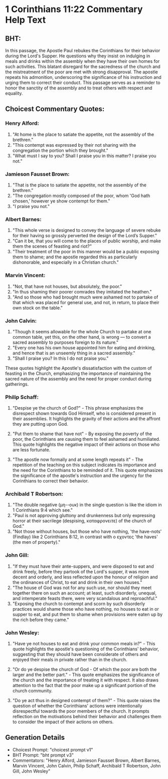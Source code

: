 # 1 Corinthians 11:22 Commentary Help Text

## BHT:
In this passage, the Apostle Paul rebukes the Corinthians for their behavior during the Lord's Supper. He questions why they insist on indulging in meals and drinks within the assembly when they have their own homes for such activities. This blatant disregard for the sacredness of the church and the mistreatment of the poor are met with strong disapproval. The apostle repeats his admonition, underscoring the significance of his instruction and urging them to correct their conduct. This passage serves as a reminder to honor the sanctity of the assembly and to treat others with respect and equality.

## Choicest Commentary Quotes:
### Henry Alford:
1. "At home is the place to satiate the appetite, not the assembly of the brethren."
2. "This contempt was expressed by their not sharing with the congregation the portion which they brought."
3. "What must I say to you? Shall I praise you in this matter? I praise you not."

### Jamieson Fausset Brown:
1. "That is the place to satiate the appetite, not the assembly of the brethren."
2. "The congregation mostly composed of the poor, whom 'God hath chosen,' however ye show contempt for them."
3. "I praise you not."

### Albert Barnes:
1. "This whole verse is designed to convey the language of severe rebuke for their having so grossly perverted the design of the Lord’s Supper."
2. "Can it be, that you will come to the places of public worship, and make them the scenes of feasting and riot?"
3. "Their treatment of the poor in this manner would be a public exposing them to shame; and the apostle regarded this as particularly dishonorable, and especially in a Christian church."

### Marvin Vincent:
1. "Not, that have not houses, but absolutely, the poor."
2. "In thus shaming their poorer comrades they imitated the heathen."
3. "And so those who had brought much were ashamed not to partake of that which was placed for general use, and not, in return, to place their own stock on the table."

### John Calvin:
1. "Though it seems allowable for the whole Church to partake at one common table, yet this, on the other hand, is wrong — to convert a sacred assembly to purposes foreign to its nature."
2. "Every one has his own house appointed him for eating and drinking, and hence that is an unseemly thing in a sacred assembly."
3. "Shall I praise you? In this I do not praise you."

These quotes highlight the Apostle's dissatisfaction with the custom of feasting in the Church, emphasizing the importance of maintaining the sacred nature of the assembly and the need for proper conduct during gatherings.

### Philip Schaff:
1. "Despise ye the church of God?" - This phrase emphasizes the disrespect shown towards God Himself, who is considered present in their assemblies. It highlights the gravity of their actions and the affront they are putting upon God. 

2. "Put them to shame that have not" - By exposing the poverty of the poor, the Corinthians are causing them to feel ashamed and humiliated. This quote highlights the negative impact of their actions on those who are less fortunate. 

3. "The apostle now formally and at some length repeats it" - The repetition of the teaching on this subject indicates its importance and the need for the Corinthians to be reminded of it. This quote emphasizes the significance of the apostle's instruction and the urgency for the Corinthians to correct their behavior.

### Archibald T Robertson:
1. "The double negative (μη--ουκ) in the single question is like the idiom in 1 Corinthians 9:4 which see."
2. "Paul is not approving gluttony and drunkenness but only expressing horror at their sacrilege (despising, καταφρονειτε) of the church of God."
3. "Not those without houses, but those who have nothing, 'the have-nots' (Findlay) like 2 Corinthians 8:12, in contrast with ο εχοντες 'the haves' (the men of property)."

### John Gill:
1. "If they must have their ante-suppers, and were disposed to eat and drink freely, before they partook of the Lord's supper, it was more decent and orderly, and less reflected upon the honour of religion and the ordinances of Christ, to eat and drink in their own houses."
2. "The house of God was not for any such use, nor should they meet together there on such an account; at least, such disorderly, unequal, and intemperate feasts there, were very scandalous and reproachful."
3. "Exposing the church to contempt and scorn by such disorderly practices would shame those who have nothing, no houses to eat in or supper to eat, and put them to shame when provisions were eaten up by the rich before they came."

### John Wesley:
1. "Have ye not houses to eat and drink your common meals in?" - This quote highlights the apostle's questioning of the Corinthians' behavior, suggesting that they should have been considerate of others and enjoyed their meals in private rather than in the church.

2. "Or do ye despise the church of God - Of which the poor are both the larger and the better part." - This quote emphasizes the significance of the church and the importance of treating it with respect. It also draws attention to the fact that the poor make up a significant portion of the church community.

3. "Do ye act thus in designed contempt of them?" - This quote raises the question of whether the Corinthians' actions were intentionally disrespectful towards the poor members of the church. It prompts reflection on the motivations behind their behavior and challenges them to consider the impact of their actions on others.


## Generation Details
- Choicest Prompt: "choicest prompt v1"
- BHT Prompt: "bht prompt v3"
- Commentators: "Henry Alford, Jamieson Fausset Brown, Albert Barnes, Marvin Vincent, John Calvin, Philip Schaff, Archibald T Robertson, John Gill, John Wesley"
